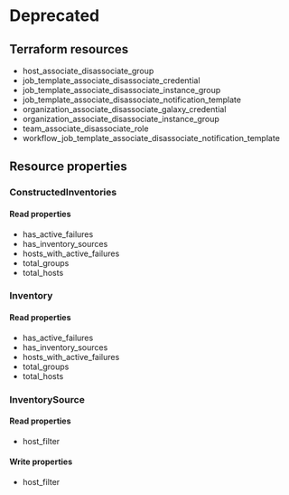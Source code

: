 # Deprecated

## Terraform resources
- host_associate_disassociate_group
- job_template_associate_disassociate_credential
- job_template_associate_disassociate_instance_group
- job_template_associate_disassociate_notification_template
- organization_associate_disassociate_galaxy_credential
- organization_associate_disassociate_instance_group
- team_associate_disassociate_role
- workflow_job_template_associate_disassociate_notification_template

## Resource properties
### ConstructedInventories
#### Read properties
- has_active_failures
- has_inventory_sources
- hosts_with_active_failures
- total_groups
- total_hosts
### Inventory
#### Read properties
- has_active_failures
- has_inventory_sources
- hosts_with_active_failures
- total_groups
- total_hosts
### InventorySource
#### Read properties
- host_filter
#### Write properties
- host_filter